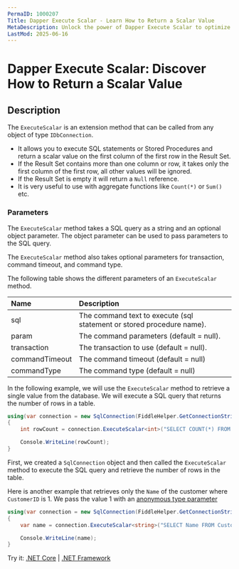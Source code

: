 ```yaml
---
PermaID: 1000207
Title: Dapper Execute Scalar - Learn How to Return a Scalar Value
MetaDescription: Unlock the power of Dapper Execute Scalar to optimize your C# database operations. Learn how to use ExecuteScalar and ExecuteScalarAsync to return a strongly typed scalar value.
LastMod: 2025-06-16
---
```


# Dapper Execute Scalar: Discover How to Return a Scalar Value

## Description

The `ExecuteScalar` is an extension method that can be called from any object of type `IDbConnection`. 

 - It allows you to execute SQL statements or Stored Procedures and return a scalar value on the first column of the first row in the Result Set. 
 - If the Result Set contains more than one column or row, it takes only the first column of the first row, all other values will be ignored. 
 - If the Result Set is empty it will return a `Null` reference. 
 - It is very useful to use with aggregate functions like `Count(*)` or `Sum()` etc. 


### Parameters

The `ExecuteScalar` method takes a SQL query as a string and an optional object parameter. The object parameter can be used to pass parameters to the SQL query.

The `ExecuteScalar` method also takes optional parameters for transaction, command timeout, and command type.

The following table shows the different parameters of an `ExecuteScalar` method.

| Name | Description |
| :--- | :---------- |
| sql            | The command text to execute (sql statement or stored procedure name). |
| param          | The command parameters (default = null). |
| transaction    | The transaction to use (default = null). |
| commandTimeout | The command timeout (default = null) |
| commandType    | The command type (default = null) |

In the following example, we will use the `ExecuteScalar` method to retrieve a single value from the database. We will execute a SQL query that returns the number of rows in a table.

```csharp
using(var connection = new SqlConnection(FiddleHelper.GetConnectionStringSqlServer()))
{
    int rowCount = connection.ExecuteScalar<int>("SELECT COUNT(*) FROM Customers");

    Console.WriteLine(rowCount);
}
```

First, we created a `SqlConnection` object and then called the `ExecuteScalar` method to execute the SQL query and retrieve the number of rows in the table.

Here is another example that retrieves only the `Name` of the customer where `CustomerID` is 1. We pass the value 1 with an [anonymous type parameter](/parameter-anonymous)

```csharp
using(var connection = new SqlConnection(FiddleHelper.GetConnectionStringSqlServer()))
{
    var name = connection.ExecuteScalar<string>("SELECT Name FROM Customers WHERE CustomerID = @CustomerID;", new { CustomerID = 1});

    Console.WriteLine(name);
}
```

Try it: [.NET Core](https://dotnetfiddle.net/JdlLM1) | [.NET Framework](https://dotnetfiddle.net/W7VwHn)
